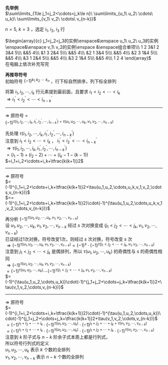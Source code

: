 **先举例**  
 $\sum\limits_{1\le j_1<j_2<\cdots<j_k\le n}\ \sum\limits_{u_1\ u_2\ \cdots\ u_k}\ \sum\limits_{v_1\ v_2\ \cdots\ v_{n-k}}$  
  
 $n=5,\ k=3$ ，选定 $i_1,\ i_2,\ i_3$ 行  
  
 $\begin{array}{c}  
j_1<j_2<j_3的实例\enspace&\enspace u_1\ u_2\ u_3的实例\enspace&\enspace v_1\ v_2的实例\enspace &\enspace组合单项\\\  
1 2 3&1 2 3&4 5\\\  
&&5 4\\\  
&1 3 2&4 5\\\  
&&5 4\\\  
&2 1 3&4 5\\\  
&&5 4\\\  
&2 3 1&4 5\\\  
&&5 4\\\  
&3 1 2&4 5\\\  
&&5 4\\\  
&3 2 1&4 5\\\  
&&5 4\\\  
1 2 4  
\end{array}$  
在电脑上依次补充写完  
  
**再推导符号**  
初始符号 $(-1)^{k_1\ k_2\ \cdots\ k_n}$ ，行下标自然排序，列下标全排列  
  
将第 $i_1,i_2,\cdots,i_k$ 行元素提到最前面，且要求 $i_1<i_2<\cdots<i_k$  
 $\Rightarrow i_1^\prime<i_2^\prime<\cdots<i_{n-k}^\prime$  
  
---  
  
 $\Rightarrow$ 原符号 $=$  
 $(-1)^{\tau(i_1,i_2,\cdots,i_k,i_1^\prime,i_2^\prime,\cdots,i_{n-k}^\prime)+\tau(u_1,u_2,\cdots,u_k,v_1,v_2,\cdots,v_{n-k})}$  
  
先处理 $\tau(i_1,i_2,\cdots,i_k,i_1^\prime,i_2^\prime,\cdots,i_{n-k}^\prime)$  
注意到 $i_1<i_2<\cdots<i_k$ ， $i_1^\prime<i_2^\prime<\cdots<i_{n-k}^\prime$  
 $\Rightarrow\tau(i_1,i_2,\cdots,i_k,i_1^\prime,i_2^\prime,\cdots,i_{n-k}^\prime)$  
 $=(i_1-1)+(i_2-2)+\cdots+(i_k-1-(k-1))$  
 $=i_1+i_2+\cdots+i_k+\tfrac{k(k+1)}2$  
  
---  
  
 $\Rightarrow$ 原符号  
 $=(-1)^{i_1+i_2+\cdots+i_k+\tfrac{k(k+1)}2+\tau(u_1,u_2,\cdots,u_k,v_1,v_2,\cdots,v_{n-k})}$  
 $==(-1)^{i_1+i_2+\cdots+i_k+\tfrac{k(k+1)}2}\cdot(-1)^{\tau(u_1,u_2,\cdots,u_k,v_1,v_2,\cdots,v_{n-k})}$  
  
再分析 $(-1)^{\tau(u_1,u_2,\cdots,u_k,v_1,v_2,\cdots,v_{n-k})}$  
设 $u_1,u_2,\cdots,u_k,v_1,v_2,\cdots,v_{n-k}$ 经过 $s$ 次对换变成 $(j_1<j_2<\cdots<j_k,v_1,v_2,\cdots,v_{n-k})$  
已证经过1次对换，符号改变1次，则经过 $s$ 次对换，符号改变 $s$ 次  
 $\Rightarrow(-1)^{\tau(u_1,u_2,\cdots,u_k,v_1,v_2,\cdots,v_{n-k})}=(-1)^s\cdot(-1)^{\tau(j_1<j_2<\cdots<j_k,v_1,v_2,\cdots,v_{n-k})}$  
注意到 $j_1<j_2<\cdots<j_k$ 是偶排列，所以 $\tau(u_1,u_2,\cdots,u_k)$ 的奇偶性与 $s$ 的奇偶性相同  
 $\Rightarrow(-1)^{\tau(u_1,u_2,\cdots,u_k,v_1,v_2,\cdots,v_{n-k})}$  
 $=(-1)^{\tau(u_1,u_2,\cdots,u_k)}\cdots(-1)^{\tau(j_1<j_2<\cdots<j_k,v_1,v_2,\cdots,v_{n-k})}$  
 $=(-1)^{\tau(u_1,u_2,\cdots,u_k)}\cdot(-1)^{j_1+j_2+\cdots+j_k+\tfrac{k(k+1)}2+\tau(v_1,v_2,\cdots,v_{n-k})}$  
  
---  
  
 $\Rightarrow$ 原符号  
 $=(-1)^{i_1+i_2+\cdots+i_k+\tfrac{k(k+1)}2}\cdot(-1)^{\tau(u_1,u_2,\cdots,u_k)}\cdot(-1)^{j_1+j_2+\cdots+j_k+\tfrac{k(k+1)}2+\tau(v_1,v_2,\cdots,v_{n-k})}$  
 $=(-1)^{i_1+i_2+\cdots+i_k}\cdot(-1)^{\tau(u_1,u_2,\cdots,u_k)}\cdot(-1)^{j_1+j_2+\cdots+j_k+\tau(v_1,v_2,\cdots,v_{n-k})}$  
 $=(-1)^{i_1+i_2+\cdots+i_k}\cdot(-1)^{\tau(u_1,u_2,\cdots,u_k)}\cdot(-1)^{j_1+j_2+\cdots+j_k}\cdot(-1)^{\tau(v_1,v_2,\cdots,v_{n-k})}$  
注意到 $k$ 阶子式与 $n-k$ 阶余子式本质上都是行列式，  
所以符号行列式的定义  
 $u_1,u_2,\cdots,u_k$ 表示 $k$ 个数的全排列  
 $v_1,v_2,\cdots,v_{n-k}$ 表示 $n-k$ 个数的全排列  
